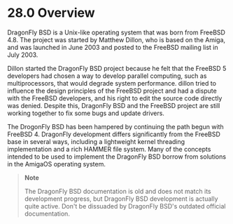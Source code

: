 # 28.0 Overview

DragonFly BSD is a Unix-like operating system that was born from FreeBSD 4.8. The project was started by Matthew Dillon, who is based on the Amiga, and was launched in June 2003 and posted to the FreeBSD mailing list in July 2003.

Dillon started the DragonFly BSD project because he felt that the FreeBSD 5 developers had chosen a way to develop parallel computing, such as multiprocessors, that would degrade system performance. dillon tried to influence the design principles of the FreeBSD project and had a dispute with the FreeBSD developers, and his right to edit the source code directly was denied. Despite this, DragonFly BSD and the FreeBSD project are still working together to fix some bugs and update drivers.

The DrogonFly BSD has been hampered by continuing the path begun with FreeBSD 4. DragonFly development differs significantly from the FreeBSD base in several ways, including a lightweight kernel threading implementation and a rich HAMMER file system. Many of the concepts intended to be used to implement the DragonFly BSD borrow from solutions in the AmigaOS operating system.

> **Note**
>
> The DragonFly BSD documentation is old and does not match its development progress, but DragonFly BSD development is actually quite active. Don't be dissuaded by DragonFly BSD's outdated official documentation.
